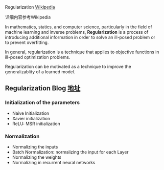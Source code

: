 Regularization [Wikipedia](https://en.wikipedia.org/wiki/Regularization_(mathematics))

详细内容参考Wikipedia

In mathematics, statics, and computer science, particularly in the field of machine learning and inverse problems, **Regularization** is a process of introducing additional information in order to solve an ill-posed problem or to prevent overfitting.

In general, regularization is a technique that applies to objective functions in ill-posed optimization problems.

Regularization can be motivated as a technique to improve the generalizablity of a learned model.

## Regularization Blog  [地址](https://eleg5491.github.io/initialization-and-normalization)

### Initialization of the parameters
* Naive Initialization
* Xavier initialization
* ReLU: MSR initialization

### Normalization
* Normalizing the inputs
* Batch Normalization: normalizing the input for each Layer
* Normalizing the weights
* Normalizing in recurrent neural networks
